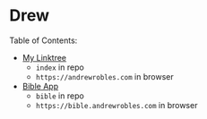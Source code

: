 # Drew

Table of Contents:
- [My Linktree](https://andrewrobles.com)
  - `index` in repo
  - `https://andrewrobles.com` in browser
- [Bible App](https://bible.andrewrobles.com)
  - `bible` in repo
  - `https://bible.andrewrobles.com` in browser

